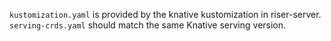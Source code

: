 `kustomization.yaml` is provided by the knative kustomization in riser-server. `serving-crds.yaml` should match the same Knative serving
version.